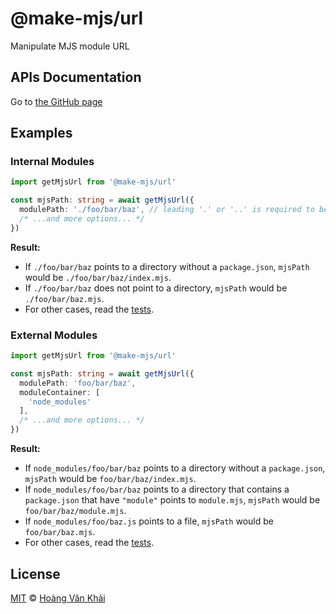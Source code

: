 # @make-mjs/url

Manipulate MJS module URL

## APIs Documentation

Go to [the GitHub page](https://ksxnodeapps.github.io/make-mjs/url)

## Examples

### Internal Modules

```typescript
import getMjsUrl from '@make-mjs/url'

const mjsPath: string = await getMjsUrl({
  modulePath: './foo/bar/baz', // leading '.' or '..' is required to be recognized as internal
  /* ...and more options... */
})
```

**Result:**

* If `./foo/bar/baz` points to a directory without a `package.json`, `mjsPath` would be `./foo/bar/baz/index.mjs`.
* If `./foo/bar/baz` does not point to a directory, `mjsPath` would be `./foo/bar/baz.mjs`.
* For other cases, read the [tests](https://github.com/ksxnodeapps/make-mjs/blob/5cfc5a1fb850a0d5787a1bdc143ce913b57b39e4/test/path/get-mjs-path.test.ts).

### External Modules

```typescript
import getMjsUrl from '@make-mjs/url'

const mjsPath: string = await getMjsUrl({
  modulePath: 'foo/bar/baz',
  moduleContainer: [
    'node_modules'
  ],
  /* ...and more options... */
})
```

**Result:**

* If `node_modules/foo/bar/baz` points to a directory without a `package.json`, `mjsPath` would be `foo/bar/baz/index.mjs`.
* If `node_modules/foo/bar/baz` points to a directory that contains a `package.json` that have `"module"` points to `module.mjs`, `mjsPath` would be `foo/bar/baz/module.mjs`.
* If `node_modules/foo/baz.js` points to a file, `mjsPath` would be `foo/bar/baz.mjs`.
* For other cases, read the [tests](https://github.com/ksxnodeapps/make-mjs/blob/5cfc5a1fb850a0d5787a1bdc143ce913b57b39e4/test/path/get-mjs-path.test.ts).

## License

[MIT](https://git.io/JeY5b) © [Hoàng Văn Khải](https://github.com/KSXGitHub)
